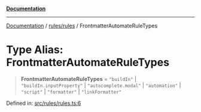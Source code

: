[**Documentation**](../../../README.md)

***

[Documentation](../../../README.md) / [rules/rules](../README.md) / FrontmatterAutomateRuleTypes

# Type Alias: FrontmatterAutomateRuleTypes

> **FrontmatterAutomateRuleTypes** = `"buildIn"` \| `"buildIn.inputProperty"` \| `"autocomplete.modal"` \| `"automation"` \| `"script"` \| `"formatter"` \| `"linkFormatter"`

Defined in: [src/rules/rules.ts:6](https://github.com/Christian-Me/folder-to-tags-plugin/blob/324c4975948764581637da1ab1e4cb12dc3f447a/src/rules/rules.ts#L6)
